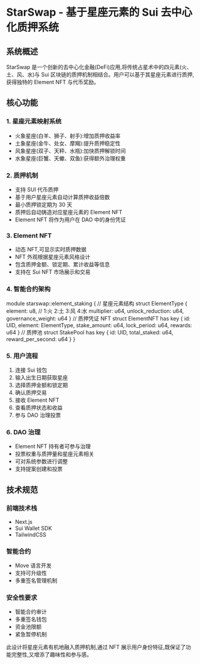 # StarSwap - 基于星座元素的 Sui 去中心化质押系统

## 系统概述

StarSwap 是一个创新的去中心化金融(DeFi)应用,将传统占星术中的四元素(火、土、风、水)与 Sui 区块链的质押机制相结合。用户可以基于其星座元素进行质押,获得独特的 Element NFT 与代币奖励。

## 核心功能

### 1. 星座元素映射系统

*   火象星座(白羊、狮子、射手):增加质押收益率
*   土象星座(金牛、处女、摩羯):提升质押稳定性
*   风象星座(双子、天秤、水瓶):加快质押解锁时间
*   水象星座(巨蟹、天蠍、双鱼):获得额外治理权重

### 2. 质押机制

*   支持 SUI 代币质押
*   基于用户星座元素自动计算质押收益倍数
*   最小质押锁定期为 30 天
*   质押后自动铸造对应星座元素的 Element NFT
*   Element NFT 将作为用户在 DAO 中的身份凭证

### 3. Element NFT

*   动态 NFT,可显示实时质押数据
*   NFT 外观根据星座元素风格设计
*   包含质押金额、锁定期、累计收益等信息
*   支持在 Sui NFT 市场展示和交易

### 4. 智能合约架构
module starswap::element_staking {
// 星座元素结构
struct ElementType {
element: u8, // 1:火 2:土 3:风 4:水
multiplier: u64,
unlock_reduction: u64,
governance_weight: u64
}
// 质押凭证 NFT
struct ElementNFT has key {
id: UID,
element: ElementType,
stake_amount: u64,
lock_period: u64,
rewards: u64
}
// 质押池
struct StakePool has key {
id: UID,
total_staked: u64,
reward_per_second: u64
}
}

### 5. 用户流程

1. 连接 Sui 钱包
2. 输入出生日期获取星座
3. 选择质押金额和锁定期
4. 确认质押交易
5. 接收 Element NFT
6. 查看质押状态和收益
7. 参与 DAO 治理投票

### 6. DAO 治理

*   Element NFT 持有者可参与治理
*   投票权重与质押量和星座元素相关
*   可对系统参数进行调整
*   支持提案创建和投票

## 技术规范

### 前端技术栈

*   Next.js
*   Sui Wallet SDK
*   TailwindCSS

### 智能合约

*   Move 语言开发
*   支持可升级性
*   多重签名管理机制

### 安全性要求

*   智能合约审计
*   多重签名钱包
*   资金池限额
*   紧急暂停机制

此设计将星座元素有机地融入质押机制,通过 NFT 展示用户身份特征,既保证了功能完整性,又增添了趣味性和参与感。